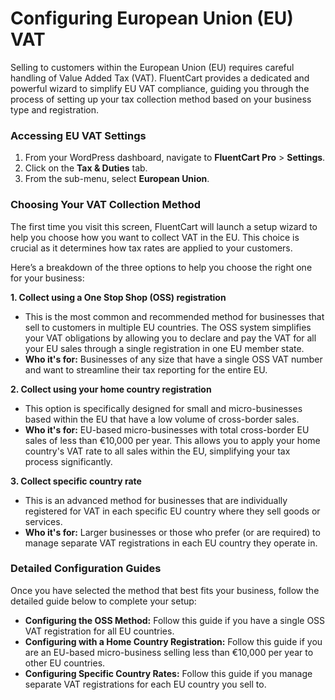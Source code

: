 # Configuring European Union (EU) VAT

Selling to customers within the European Union (EU) requires careful handling of Value Added Tax (VAT). FluentCart provides a dedicated and powerful wizard to simplify EU VAT compliance, guiding you through the process of setting up your tax collection method based on your business type and registration.

### Accessing EU VAT Settings

1.  From your WordPress dashboard, navigate to **FluentCart Pro** > **Settings**.
2.  Click on the **Tax & Duties** tab.
3.  From the sub-menu, select **European Union**.

### Choosing Your VAT Collection Method

The first time you visit this screen, FluentCart will launch a setup wizard to help you choose how you want to collect VAT in the EU. This choice is crucial as it determines how tax rates are applied to your customers.

Here’s a breakdown of the three options to help you choose the right one for your business:

**1. Collect using a One Stop Shop (OSS) registration**
* This is the most common and recommended method for businesses that sell to customers in multiple EU countries. The OSS system simplifies your VAT obligations by allowing you to declare and pay the VAT for all your EU sales through a single registration in one EU member state.
* **Who it's for:** Businesses of any size that have a single OSS VAT number and want to streamline their tax reporting for the entire EU.

**2. Collect using your home country registration**
* This option is specifically designed for small and micro-businesses based within the EU that have a low volume of cross-border sales.
* **Who it's for:** EU-based micro-businesses with total cross-border EU sales of less than €10,000 per year. This allows you to apply your home country's VAT rate to all sales within the EU, simplifying your tax process significantly.

**3. Collect specific country rate**
* This is an advanced method for businesses that are individually registered for VAT in each specific EU country where they sell goods or services.
* **Who it's for:** Larger businesses or those who prefer (or are required) to manage separate VAT registrations in each EU country they operate in.

### Detailed Configuration Guides

Once you have selected the method that best fits your business, follow the detailed guide below to complete your setup:

* **Configuring the OSS Method:** Follow this guide if you have a single OSS VAT registration for all EU countries.
* **Configuring with a Home Country Registration:** Follow this guide if you are an EU-based micro-business selling less than €10,000 per year to other EU countries.
* **Configuring Specific Country Rates:** Follow this guide if you manage separate VAT registrations for each EU country you sell to.